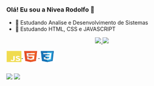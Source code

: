 ### Olá! Eu sou a Nivea Rodolfo 👋


- 🔭 Estudando Analise e Desenvolvimento de Sistemas
- 🌱 Estudando HTML, CSS e JAVASCRIPT

<div align="center">
  <a href="https://github.com/nirodolfo">
  <img height="180em" src="https://github-readme-stats.vercel.app/api?username=nirodolfo&show_icons=true&theme=dracula&include_all_commits=true&count_private=true"/>
  <img height="180em" src="https://github-readme-stats.vercel.app/api/top-langs/?username=nirodolfo&layout=compact&langs_count=7&theme=dracula"/>
</div>
<div style="display: inline_block"><br>
  <img align="center" alt="ni-Js" height="30" width="40" src="https://raw.githubusercontent.com/devicons/devicon/master/icons/javascript/javascript-plain.svg">
  <img align="center" alt="ni-HTML" height="30" width="40" src="https://raw.githubusercontent.com/devicons/devicon/master/icons/html5/html5-original.svg">
  <img align="center" alt="ni-CSS" height="30" width="40" src="https://raw.githubusercontent.com/devicons/devicon/master/icons/css3/css3-original.svg">
</div>
  
   ##
  <div>
   <a href = "mailto:nivearodolfo18@gmail.com"><img src="https://img.shields.io/badge/Gmail-D14836?style=for-the-badge&logo=gmail&logoColor=white" destino ="_blank"></a>
  <a href= "https://www.linkedin.com/in/nivearodolfo/" target="_blank"><img src="https://img.shields.io/badge/LinkedIn-0077B5?style=for-the-badge&logo=linkedin&logoColor=white" target="_blank"></a>

  </div>
  

 
 
  
  
